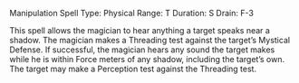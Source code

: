 Manipulation Spell
Type:  Physical
Range: T
Duration: S
Drain: F-3

This spell allows the magician to hear anything a target speaks near a shadow. The magician makes a Threading test against the target’s Mystical Defense. If successful, the magician hears any sound the target makes while he is within Force meters of any shadow, including the target’s own. The target may make a Perception test against the Threading test.